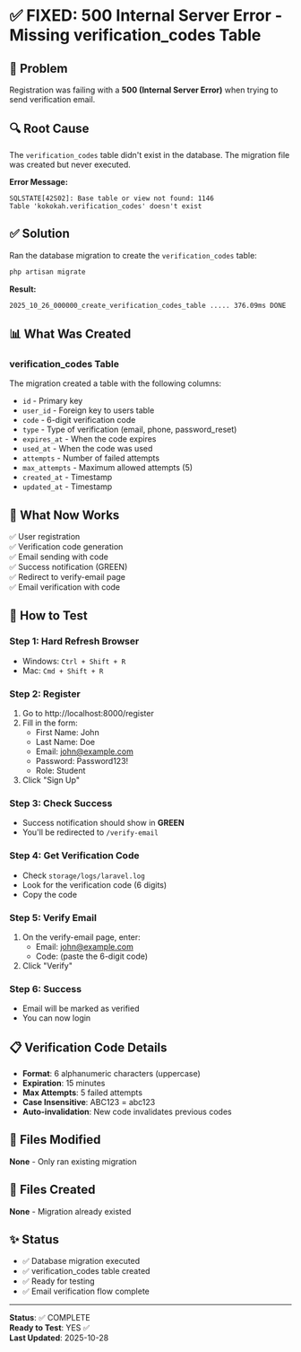 # ✅ FIXED: 500 Internal Server Error - Missing verification_codes Table

## 🔴 Problem
Registration was failing with a **500 (Internal Server Error)** when trying to send verification email.

## 🔍 Root Cause
The `verification_codes` table didn't exist in the database. The migration file was created but never executed.

**Error Message:**
```
SQLSTATE[42S02]: Base table or view not found: 1146 
Table 'kokokah.verification_codes' doesn't exist
```

## ✅ Solution
Ran the database migration to create the `verification_codes` table:

```bash
php artisan migrate
```

**Result:**
```
2025_10_26_000000_create_verification_codes_table ..... 376.09ms DONE
```

## 📊 What Was Created

### verification_codes Table
The migration created a table with the following columns:
- `id` - Primary key
- `user_id` - Foreign key to users table
- `code` - 6-digit verification code
- `type` - Type of verification (email, phone, password_reset)
- `expires_at` - When the code expires
- `used_at` - When the code was used
- `attempts` - Number of failed attempts
- `max_attempts` - Maximum allowed attempts (5)
- `created_at` - Timestamp
- `updated_at` - Timestamp

## 🚀 What Now Works

✅ User registration  
✅ Verification code generation  
✅ Email sending with code  
✅ Success notification (GREEN)  
✅ Redirect to verify-email page  
✅ Email verification with code  

## 🧪 How to Test

### Step 1: Hard Refresh Browser
- Windows: `Ctrl + Shift + R`
- Mac: `Cmd + Shift + R`

### Step 2: Register
1. Go to http://localhost:8000/register
2. Fill in the form:
   - First Name: John
   - Last Name: Doe
   - Email: john@example.com
   - Password: Password123!
   - Role: Student
3. Click "Sign Up"

### Step 3: Check Success
- Success notification should show in **GREEN**
- You'll be redirected to `/verify-email`

### Step 4: Get Verification Code
- Check `storage/logs/laravel.log`
- Look for the verification code (6 digits)
- Copy the code

### Step 5: Verify Email
1. On the verify-email page, enter:
   - Email: john@example.com
   - Code: (paste the 6-digit code)
2. Click "Verify"

### Step 6: Success
- Email will be marked as verified
- You can now login

## 📋 Verification Code Details

- **Format**: 6 alphanumeric characters (uppercase)
- **Expiration**: 15 minutes
- **Max Attempts**: 5 failed attempts
- **Case Insensitive**: ABC123 = abc123
- **Auto-invalidation**: New code invalidates previous codes

## 📝 Files Modified

**None** - Only ran existing migration

## 📝 Files Created

**None** - Migration already existed

## ✨ Status

- ✅ Database migration executed
- ✅ verification_codes table created
- ✅ Ready for testing
- ✅ Email verification flow complete

---

**Status**: ✅ COMPLETE  
**Ready to Test**: YES ✅  
**Last Updated**: 2025-10-28


